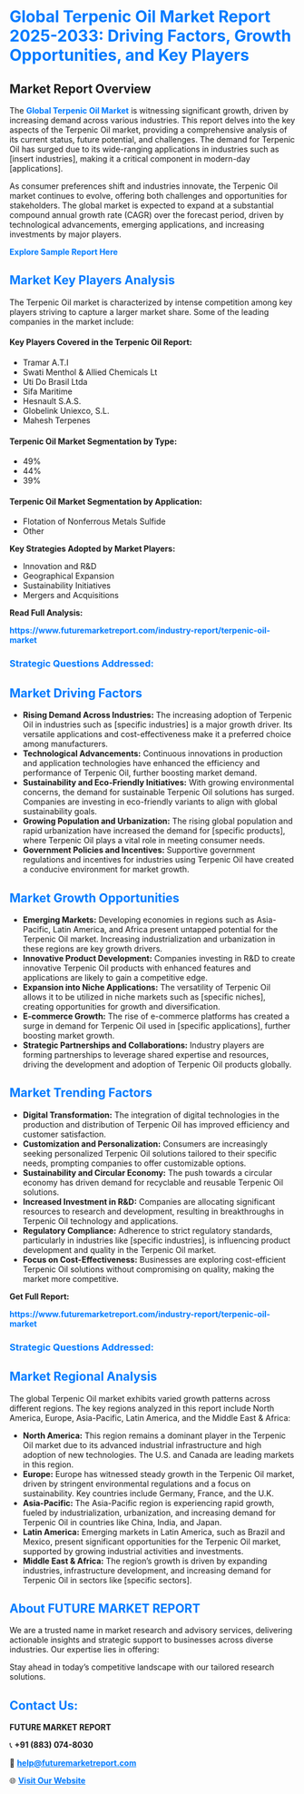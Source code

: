<h1 style="color: #007BFF;">Global Terpenic Oil Market Report 2025-2033: Driving Factors, Growth Opportunities, and Key Players</h1>

<section id="overview">
<h2>Market Report Overview</h2>
<p>The <a href="https://www.futuremarketreport.com/industry-report/terpenic-oil-market" style="color: #007BFF; text-decoration: none;"><strong>Global Terpenic Oil Market</strong></a> is witnessing significant growth, driven by increasing demand across various industries. This report delves into the key aspects of the Terpenic Oil market, providing a comprehensive analysis of its current status, future potential, and challenges. The demand for Terpenic Oil has surged due to its wide-ranging applications in industries such as [insert industries], making it a critical component in modern-day [applications].</p>
<p>As consumer preferences shift and industries innovate, the Terpenic Oil market continues to evolve, offering both challenges and opportunities for stakeholders. The global market is expected to expand at a substantial compound annual growth rate (CAGR) over the forecast period, driven by technological advancements, emerging applications, and increasing investments by major players.</p>
</section>

<section id="overview">
<p><a href="https://www.futuremarketreport.com/request-sample/reportId=86088" style="color: #007BFF; text-decoration: none;"><strong>Explore Sample Report Here</strong></a></p>
</section>

<section id="key-players">
<h2 style="color: #007BFF;">Market Key Players Analysis</h2>
<p>The Terpenic Oil market is characterized by intense competition among key players striving to capture a larger market share. Some of the leading companies in the market include:</p>
<h4>Key Players Covered in the Terpenic Oil Report:</h4>
<ul><li>Tramar A.T.I</li><li>Swati Menthol &amp; Allied Chemicals Lt</li><li>Uti Do Brasil Ltda</li><li>Sifa Maritime</li><li>Hesnault S.A.S.</li><li>Globelink Uniexco, S.L.</li><li>Mahesh Terpenes</li></ul>
<h4>Terpenic Oil Market Segmentation by Type:</h4>
<ul><li>49%</li><li>44%</li><li>39%</li></ul>

<h4>Terpenic Oil Market Segmentation by Application:</h4>
<ul><li>Flotation of Nonferrous Metals Sulfide</li><li>Other</li></ul>
<p><strong>Key Strategies Adopted by Market Players:</strong></p>
<ul>
<li>Innovation and R&D</li>
<li>Geographical Expansion</li>
<li>Sustainability Initiatives</li>
<li>Mergers and Acquisitions</li>
</ul>
</section>

<section>
<p><strong>Read Full Analysis: </strong></p><a href="https://www.futuremarketreport.com/industry-report/terpenic-oil-market" style="color: #007BFF; text-decoration: none;"><strong>https://www.futuremarketreport.com/industry-report/terpenic-oil-market</strong></a>
<h3 style="color: #007BFF;">Strategic Questions Addressed:</h3>
</section>

<section id="driving-factors">
<h2 style="color: #007BFF;">Market Driving Factors</h2>
<ul>
<li><strong>Rising Demand Across Industries:</strong> The increasing adoption of Terpenic Oil in industries such as [specific industries] is a major growth driver. Its versatile applications and cost-effectiveness make it a preferred choice among manufacturers.</li>
<li><strong>Technological Advancements:</strong> Continuous innovations in production and application technologies have enhanced the efficiency and performance of Terpenic Oil, further boosting market demand.</li>
<li><strong>Sustainability and Eco-Friendly Initiatives:</strong> With growing environmental concerns, the demand for sustainable Terpenic Oil solutions has surged. Companies are investing in eco-friendly variants to align with global sustainability goals.</li>
<li><strong>Growing Population and Urbanization:</strong> The rising global population and rapid urbanization have increased the demand for [specific products], where Terpenic Oil plays a vital role in meeting consumer needs.</li>
<li><strong>Government Policies and Incentives:</strong> Supportive government regulations and incentives for industries using Terpenic Oil have created a conducive environment for market growth.</li>
</ul>
</section>

<section id="growth-opportunities">
<h2 style="color: #007BFF;">Market Growth Opportunities</h2>
<ul>
<li><strong>Emerging Markets:</strong> Developing economies in regions such as Asia-Pacific, Latin America, and Africa present untapped potential for the Terpenic Oil market. Increasing industrialization and urbanization in these regions are key growth drivers.</li>
<li><strong>Innovative Product Development:</strong> Companies investing in R&D to create innovative Terpenic Oil products with enhanced features and applications are likely to gain a competitive edge.</li>
<li><strong>Expansion into Niche Applications:</strong> The versatility of Terpenic Oil allows it to be utilized in niche markets such as [specific niches], creating opportunities for growth and diversification.</li>
<li><strong>E-commerce Growth:</strong> The rise of e-commerce platforms has created a surge in demand for Terpenic Oil used in [specific applications], further boosting market growth.</li>
<li><strong>Strategic Partnerships and Collaborations:</strong> Industry players are forming partnerships to leverage shared expertise and resources, driving the development and adoption of Terpenic Oil products globally.</li>
</ul>
</section>

<section id="trending-factors">
<h2 style="color: #007BFF;">Market Trending Factors</h2>
<ul>
<li><strong>Digital Transformation:</strong> The integration of digital technologies in the production and distribution of Terpenic Oil has improved efficiency and customer satisfaction.</li>
<li><strong>Customization and Personalization:</strong> Consumers are increasingly seeking personalized Terpenic Oil solutions tailored to their specific needs, prompting companies to offer customizable options.</li>
<li><strong>Sustainability and Circular Economy:</strong> The push towards a circular economy has driven demand for recyclable and reusable Terpenic Oil solutions.</li>
<li><strong>Increased Investment in R&D:</strong> Companies are allocating significant resources to research and development, resulting in breakthroughs in Terpenic Oil technology and applications.</li>
<li><strong>Regulatory Compliance:</strong> Adherence to strict regulatory standards, particularly in industries like [specific industries], is influencing product development and quality in the Terpenic Oil market.</li>
<li><strong>Focus on Cost-Effectiveness:</strong> Businesses are exploring cost-efficient Terpenic Oil solutions without compromising on quality, making the market more competitive.</li>
</ul>
</section>

<section>
<p><strong>Get Full Report: </strong></p><a href="https://www.futuremarketreport.com/industry-report/terpenic-oil-market" style="color: #007BFF; text-decoration: none;"><strong>https://www.futuremarketreport.com/industry-report/terpenic-oil-market</strong></a>
<h3 style="color: #007BFF;">Strategic Questions Addressed:</h3>
</section>


<section id="regional-analysis">
<h2 style="color: #007BFF;">Market Regional Analysis</h2>
<p>The global Terpenic Oil market exhibits varied growth patterns across different regions. The key regions analyzed in this report include North America, Europe, Asia-Pacific, Latin America, and the Middle East & Africa:</p>
<ul>
<li><strong>North America:</strong> This region remains a dominant player in the Terpenic Oil market due to its advanced industrial infrastructure and high adoption of new technologies. The U.S. and Canada are leading markets in this region.</li>
<li><strong>Europe:</strong> Europe has witnessed steady growth in the Terpenic Oil market, driven by stringent environmental regulations and a focus on sustainability. Key countries include Germany, France, and the U.K.</li>
<li><strong>Asia-Pacific:</strong> The Asia-Pacific region is experiencing rapid growth, fueled by industrialization, urbanization, and increasing demand for Terpenic Oil in countries like China, India, and Japan.</li>
<li><strong>Latin America:</strong> Emerging markets in Latin America, such as Brazil and Mexico, present significant opportunities for the Terpenic Oil market, supported by growing industrial activities and investments.</li>
<li><strong>Middle East & Africa:</strong> The region’s growth is driven by expanding industries, infrastructure development, and increasing demand for Terpenic Oil in sectors like [specific sectors].</li>
</ul>
</section>

<footer>
<h2 style="color: #007BFF;">About FUTURE MARKET REPORT</h2>
<p>We are a trusted name in market research and advisory services, delivering actionable insights and strategic support to businesses across diverse industries. Our expertise lies in offering:</p>

<p>Stay ahead in today’s competitive landscape with our tailored research solutions.</p>

<h2 style="color: #007BFF;">Contact Us:</h2>
<p><strong>FUTURE MARKET REPORT</strong></p>
<p>📞 <strong>+91 (883) 074-8030</strong></p>
<p>📧 <strong><a href="mailto:help@futuremarketreport.com" style="color: #007BFF;">help@futuremarketreport.com</a></strong></p>
<p>🌐 <strong><a href="https://www.futuremarketreport.com/" style="color: #007BFF;">Visit Our Website</a></strong></p>
</footer>